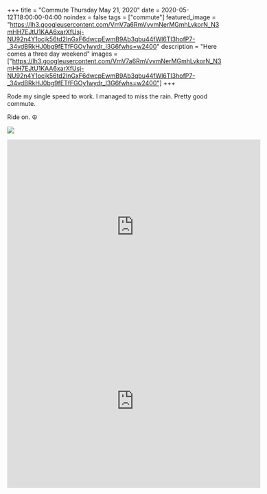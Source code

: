 +++
title =  "Commute Thursday May 21, 2020"
date = 2020-05-12T18:00:00-04:00
noindex = false
tags = ["commute"]
featured_image = "https://lh3.googleusercontent.com/VmV7a6RmVvvmNerMGmhLvkorN_N3mHH7EJtU1KAA6xarXfUsj-NU92n4Y1ocjk56td2InGxF6dwcpEwmB9Ab3qbu44fWl6TI3hofP7-_34vdBRkHJ0bg9fETfFGOy1wydr_l3G6fwhs=w2400"
description = "Here comes a three day weekend"
images = ["https://lh3.googleusercontent.com/VmV7a6RmVvvmNerMGmhLvkorN_N3mHH7EJtU1KAA6xarXfUsj-NU92n4Y1ocjk56td2InGxF6dwcpEwmB9Ab3qbu44fWl6TI3hofP7-_34vdBRkHJ0bg9fETfFGOy1wydr_l3G6fwhs=w2400"]
+++

Rode my single speed to work. I managed to miss the rain. Pretty good commute.

Ride on. ☮

<a href='https://lh3.googleusercontent.com/VmV7a6RmVvvmNerMGmhLvkorN_N3mHH7EJtU1KAA6xarXfUsj-NU92n4Y1ocjk56td2InGxF6dwcpEwmB9Ab3qbu44fWl6TI3hofP7-_34vdBRkHJ0bg9fETfFGOy1wydr_l3G6fwhs=w2400'><img src='https://lh3.googleusercontent.com/VmV7a6RmVvvmNerMGmhLvkorN_N3mHH7EJtU1KAA6xarXfUsj-NU92n4Y1ocjk56td2InGxF6dwcpEwmB9Ab3qbu44fWl6TI3hofP7-_34vdBRkHJ0bg9fETfFGOy1wydr_l3G6fwhs=w2400'></a>

<iframe height='405' width='590' frameborder='0' allowtransparency='true' scrolling='no' src='https://www.strava.com/activities/3487240801/embed/94fa20332587e00894c82fa38ced0e968851cc43'></iframe>

<iframe height='405' width='590' frameborder='0' allowtransparency='true' scrolling='no' src='https://www.strava.com/activities/3490847812/embed/5ed0d8b823b71ce75d7e791687f5e140f7434f16'></iframe>
